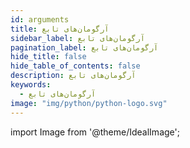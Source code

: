 ```yaml
---
id: arguments
title: آرگومان‌های تابع
sidebar_label: آرگومان‌های تابع
pagination_label: آرگومان‌های تابع
hide_title: false
hide_table_of_contents: false
description: آرگومان‌های تابع
keywords:
  - آرگومان‌های تابع
image: "img/python/python-logo.svg"
---
```


import Image from '@theme/IdealImage';
